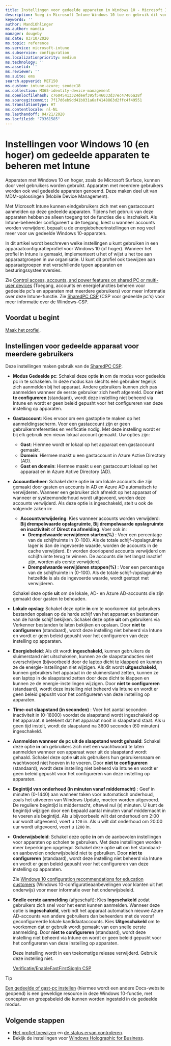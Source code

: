 ```yaml
---
title: Instellingen voor gedeelde apparaten in Windows 10 - Microsoft Intune - Azure | Microsoft Docs
description: Voeg in Microsoft Intune Windows 10 toe en gebruik dit voor het configureren voor apparaten die worden gedeeld of door meerdere gebruikers worden gebruikt. Bekijk een lijst met alle instellingen en wat deze betekenen op de apparaten, inclusief Microsoft Surface. Beheer gastaccounts, beheer accounts, verwijder inactieve accounts, geef toestemming voor of blokkeer opslaan in lokale opslag, stel energie- en slaapopties in, kies wanneer updates worden geïnstalleerd en gebruik apparaten in onderwijsomgevingen in een apparaatconfiguratieprofiel.
keywords: ''
author: MandiOhlinger
ms.author: mandia
manager: dougeby
ms.date: 03/10/2020
ms.topic: reference
ms.service: microsoft-intune
ms.subservice: configuration
ms.localizationpriority: medium
ms.technology: ''
ms.assetid: ''
ms.reviewer: ''
ms.suite: ems
search.appverid: MET150
ms.custom: intune-azure; seodec18
ms.collection: M365-identity-device-management
ms.openlocfilehash: c76045413324deef395f546033d37ec47405a28f
ms.sourcegitcommit: 7f17d6eb9dd41b031a6af4148863d2ffc4f49551
ms.translationtype: HT
ms.contentlocale: nl-NL
ms.lasthandoff: 04/21/2020
ms.locfileid: "79361585"
---
```

# <a name="windows-10-and-later-settings-to-manage-shared-devices-using-intune"></a>Instellingen voor Windows 10 (en hoger) om gedeelde apparaten te beheren met Intune

Apparaten met Windows 10 en hoger, zoals de Microsoft Surface, kunnen door veel gebruikers worden gebruikt. Apparaten met meerdere gebruikers worden ook wel gedeelde apparaten genoemd. Deze maken deel uit van MDM-oplossingen (Mobile Device Management).

Met Microsoft Intune kunnen eindgebruikers zich met een gastaccount aanmelden op deze gedeelde apparaten. Tijdens het gebruik van deze apparaten hebben ze alleen toegang tot de functies die u inschakelt. Als Intune-beheerder configureert u de toegang, kiest u wanneer accounts worden verwijderd, bepaalt u de energiebeheerinstellingen en nog veel meer voor uw gedeelde Windows 10-apparaten.

In dit artikel wordt beschreven welke instellingen u kunt gebruiken in een apparaatconfiguratieprofiel voor Windows 10 (of hoger). Wanneer het profiel in Intune is gemaakt, implementeert u het of wijst u het toe aan apparaatgroepen in uw organisatie. U kunt dit profiel ook toewijzen aan apparaatgroepen met verschillende typen apparaten en besturingssysteemversies.

Zie [Control access, accounts, and power features on shared PC or multi-user devices](shared-user-device-settings.md) (Toegang, accounts en energiefuncties beheren voor gedeelde pc's en apparaten met meerdere gebruikers) voor meer informatie over deze Intune-functie. Zie [SharedPC CSP](https://docs.microsoft.com/windows/client-management/mdm/sharedpc-csp) (CSP voor gedeelde pc's) voor meer informatie over de Windows-CSP.

## <a name="before-your-begin"></a>Voordat u begint

[Maak het profiel](shared-user-device-settings.md).

## <a name="shared-multi-user-device-settings"></a>Instellingen voor gedeelde apparaat voor meerdere gebruikers

Deze instellingen maken gebruik van de [SharedPC CSP](https://docs.microsoft.com/windows/client-management/mdm/sharedpc-csp).

- **Modus Gedeelde pc**: Schakel deze optie **in** om de modus voor gedeelde pc in te schakelen. In deze modus kan slechts één gebruiker tegelijk zich aanmelden bij het apparaat. Andere gebruikers kunnen zich pas aanmelden wanneer de eerste gebruiker zich heeft afgemeld. Door **niet te configureren** (standaard), wordt deze instelling niet beheerd via Intune en wordt er geen beleid gepusht voor het configureren van deze instelling op apparaten.
- **Gastaccount**: Kies ervoor om een gastoptie te maken op het aanmeldingsscherm. Voor een gastaccount zijn er geen gebruikersreferenties en verificatie nodig. Met deze instelling wordt er bij elk gebruik een nieuw lokaal account gemaakt. Uw opties zijn:
  - **Gast**: Hiermee wordt er lokaal op het apparaat een gastaccount gemaakt.
  - **Domein**: Hiermee maakt u een gastaccount in Azure Active Directory (AD).
  - **Gast en domein**: Hiermee maakt u een gastaccount lokaal op het apparaat en in Azure Active Directory (AD).
- **Accountbeheer**: Schakel deze optie **in** om lokale accounts die zijn gemaakt door gasten en accounts in AD en Azure AD automatisch te verwijderen. Wanneer een gebruiker zich afmeldt op het apparaat of wanneer er systeemonderhoud wordt uitgevoerd, worden deze accounts verwijderd. Als deze optie is ingeschakeld, stelt u ook de volgende zaken in:
  - **Accountverwijdering**: Kies wanneer accounts worden verwijderd: **Bij drempelwaarde opslagruimte**, **Bij drempelwaarde opslagruimte en inactiviteit** of **Direct na afmelding**. Voer ook in:
    - **Drempelwaarde verwijderen starten(%)** : Voer een percentage van de schijfruimte in (0-100). Als de totale schijf-/opslagruimte lager is dan de ingevoerde waarde, worden de accounts in de cache verwijderd. Er worden doorlopend accounts verwijderd om schijfruimte terug te winnen. De accounts die het langst inactief zijn, worden als eerste verwijderd.
    - **Drempelwaarde verwijderen stoppen(%)** : Voer een percentage van de schijfruimte in (0-100). Als de totale schijf-/opslagruimte hetzelfde is als de ingevoerde waarde, wordt gestopt met verwijderen.

  Schakel deze optie **uit** om de lokale, AD- en Azure AD-accounts die zijn gemaakt door gasten te behouden.

- **Lokale opslag**: Schakel deze optie **in** om te voorkomen dat gebruikers bestanden opslaan op de harde schijf van het apparaat en bestanden van de harde schijf bekijken. Schakel deze optie **uit** om gebruikers via Verkenner bestanden te laten bekijken en opslaan. Door **niet te configureren** (standaard), wordt deze instelling niet beheerd via Intune en wordt er geen beleid gepusht voor het configureren van deze instelling op apparaten.
- **Energiebeleid**: Als dit wordt **ingeschakeld**, kunnen gebruikers de sluimerstand niet uitschakelen, kunnen ze de slaapstandacties niet overschrijven (bijvoorbeeld door de laptop dicht te klappen) en kunnen ze de energie-instellingen niet wijzigen. Als dit wordt **uitgeschakeld**, kunnen gebruikers het apparaat in de sluimerstand zetten, kunnen ze een laptop in de slaapstand zetten door deze dicht te klappen en kunnen ze de energie-instellingen wijzigen. Door **niet te configureren** (standaard), wordt deze instelling niet beheerd via Intune en wordt er geen beleid gepusht voor het configureren van deze instelling op apparaten.
- **Time-out slaapstand (in seconden)** : Voer het aantal seconden inactiviteit in (0-18000) voordat de slaapstand wordt ingeschakeld op het apparaat. `0` betekent dat het apparaat nooit in slaapstand staat. Als u geen tijd instelt, wordt de slaapstand na 3600 seconden (60 minuten) ingeschakeld.
- **Aanmelden wanneer de pc uit de slaapstand wordt gehaald**: Schakel deze optie **in** om gebruikers zich met een wachtwoord te laten aanmelden wanneer een apparaat weer uit de slaapstand wordt gehaald. Schakel deze optie **uit** als gebruikers hun gebruikersnaam en wachtwoord niet hoeven in te voeren. Door **niet te configureren** (standaard), wordt deze instelling niet beheerd via Intune en wordt er geen beleid gepusht voor het configureren van deze instelling op apparaten.
- **Begintijd van onderhoud (in minuten vanaf middernacht)** : Geef in minuten (0-1440) aan wanneer taken voor automatisch onderhoud, zoals het uitvoeren van Windows Update, moeten worden uitgevoerd. De reguliere begintijd is middernacht, oftewel nul (`0`) minuten. U kunt de begintijd wijzigen door een bepaald aantal minuten vanaf middernacht in te voeren als begintijd. Als u bijvoorbeeld wilt dat onderhoud om 2:00 uur wordt uitgevoerd, voert u `120` in. Als u wilt dat onderhoud om 20:00 uur wordt uitgevoerd, voert u `1200` in.
- **Onderwijsbeleid**: Schakel deze optie **in** om de aanbevolen instellingen voor apparaten op scholen te gebruiken. Met deze instellingen worden meer beperkingen opgelegd. Schakel deze optie **uit** om het standaard- en aanbevolen onderwijsbeleid niet te gebruiken. Door **niet te configureren** (standaard), wordt deze instelling niet beheerd via Intune en wordt er geen beleid gepusht voor het configureren van deze instelling op apparaten.

  Zie [Windows 10 configuration recommendations for education customers](https://docs.microsoft.com/education/windows/configure-windows-for-education) (Windows 10-configuratieaanbevelingen voor klanten uit het onderwijs) voor meer informatie over het onderwijsbeleid.

- **Snelle eerste aanmelding** (afgeschaft): Kies **Ingeschakeld** zodat gebruikers zich snel voor het eerst kunnen aanmelden. Wanneer deze optie is **ingeschakeld**, verbindt het apparaat automatisch nieuwe Azure AD-accounts van andere gebruikers dan beheerders met de vooraf geconfigureerde lokale kandidaataccounts. Kies **Uitgeschakeld** om te voorkomen dat er gebruik wordt gemaakt van een snelle eerste aanmelding. Door **niet te configureren** (standaard), wordt deze instelling niet beheerd via Intune en wordt er geen beleid gepusht voor het configureren van deze instelling op apparaten.

  Deze instelling wordt in een toekomstige release verwijderd. Gebruik deze instelling niet.

  [Verificatie/EnableFastFirstSignIn CSP](https://docs.microsoft.com/windows/client-management/mdm/policy-csp-authentication#authentication-enablefastfirstsignin)

> [!TIP]
> [Een gedeelde of gast-pc instellen](https://docs.microsoft.com/windows/configuration/set-up-shared-or-guest-pc) (hiermee wordt een andere Docs-website geopend) is een geweldige resource in deze Windows 10-functie, met concepten en groepsbeleid die kunnen worden ingesteld in de gedeelde modus.

## <a name="next-steps"></a>Volgende stappen

- [Het profiel toewijzen](device-profile-assign.md) en [de status ervan controleren](device-profile-monitor.md).
- Bekijk de instellingen voor [Windows Holographic for Business](shared-user-device-settings-windows-holographic.md).
